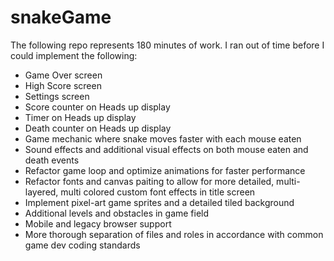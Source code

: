 # snakeGame

The following repo represents 180 minutes of work. I ran out of time before I could implement the following:

- Game Over screen
- High Score screen
- Settings screen
- Score counter on Heads up display
- Timer on Heads up display
- Death counter on Heads up display
- Game mechanic where snake moves faster with each mouse eaten
- Sound effects and additional visual effects on both mouse eaten and death events
- Refactor game loop and optimize animations for faster performance
- Refactor fonts and canvas paiting to allow for more detailed, multi-layered, multi colored custom font effects in title screen
- Implement pixel-art game sprites and a detailed tiled background
- Additional levels and obstacles in game field
- Mobile and legacy browser support
- More thorough separation of files and roles in accordance with common game dev coding standards